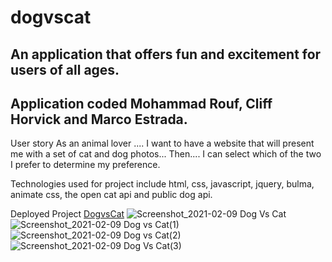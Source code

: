 # dogvscat

## An application that offers fun and excitement for users of all ages. 

## Application coded Mohammad Rouf, Cliff Horvick and Marco Estrada.

User story
As an animal lover ....
I want to have a website that will present me with a set of cat and dog photos...
Then.... I can select which of the two I prefer to determine my preference.

Technologies used for project include html, css, javascript, jquery, bulma, animate css, the open cat api and public dog api.



Deployed Project [DogvsCat](https://chorvick.github.io/dogvscat/index.html)
![Screenshot_2021-02-09 Dog Vs Cat](https://user-images.githubusercontent.com/52890172/107444377-79a99780-6b08-11eb-92a1-27ba05d0a88f.png)
![Screenshot_2021-02-09 Dog vs Cat(1)](https://user-images.githubusercontent.com/52890172/107444383-7c0bf180-6b08-11eb-9051-9be2472a4047.png)
![Screenshot_2021-02-09 Dog vs Cat(2)](https://user-images.githubusercontent.com/52890172/107444387-7d3d1e80-6b08-11eb-8afd-42e58250c301.png)
![Screenshot_2021-02-09 Dog Vs Cat(3)](https://user-images.githubusercontent.com/52890172/107444394-7f06e200-6b08-11eb-8c59-dd0aed19c8aa.png)
